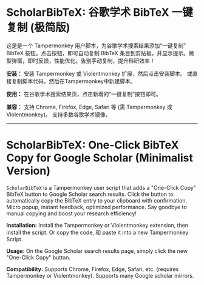 # ScholarBibTeX: 谷歌学术 BibTeX 一键复制 (极简版)



这是是一个 Tampermonkey 用户脚本，为谷歌学术搜索结果添加“一键复制” BibTeX 按钮。点击按钮，即可自动复制 BibTeX 条目到剪贴板，并显示提示。微型弹窗，即时反馈，性能优化。告别手动复制，提升科研效率！

**安装：** 安装 Tampermonkey 或 Violentmonkey 扩展，然后点击安装脚本。 或直接复制脚本代码，然后在Tampermonkey中新建脚本。

**使用：** 在谷歌学术搜索结果页，点击新增的“一键复制”按钮即可。

**兼容：** 支持 Chrome, Firefox, Edge, Safari 等 (需 Tampermonkey 或 Violentmonkey)。 支持多数谷歌学术镜像。

---

# ScholarBibTeX: One-Click BibTeX Copy for Google Scholar (Minimalist Version)



`ScholarBibTeX` is a Tampermonkey user script that adds a "One-Click Copy" BibTeX button to Google Scholar search results. Click the button to automatically copy the BibTeX entry to your clipboard with confirmation. Micro popup, instant feedback, optimized performance. Say goodbye to manual copying and boost your research efficiency!

**Installation:** Install the Tampermonkey or Violentmonkey extension, then install the script. Or copy the code, 和 paste it into a new Tampermonkey Script.

**Usage:** On the Google Scholar search results page, simply click the new "One-Click Copy" button.

**Compatibility:** Supports Chrome, Firefox, Edge, Safari, etc. (requires Tampermonkey or Violentmonkey). Supports many Google scholar mirrors.




